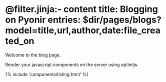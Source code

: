 @filter.jinja:- content
title: Blogging on Pyonir
entries: $dir/pages/blogs?model=title,url,author,date:file_created_on
===
Welcome to the blog page.

Render your javascript components on the server using optimljs.

{% include 'components/listing.html' %}
